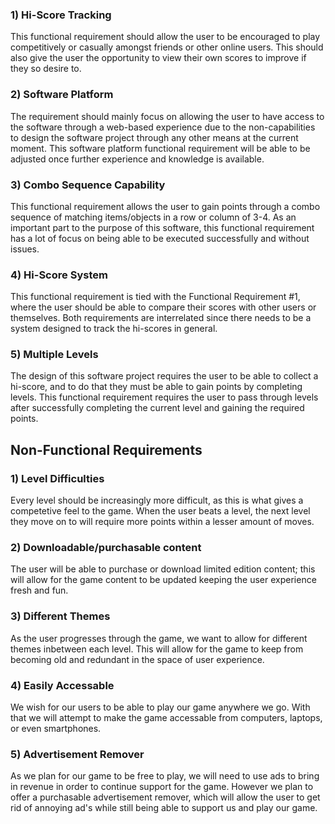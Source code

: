 ### **1) Hi-Score Tracking** 
This functional requirement should allow the user to be encouraged to play competitively or casually amongst friends or other online users. This should also give the user the opportunity to view their own scores to improve if they so desire to. 

### **2) Software Platform** 
The requirement should mainly focus on allowing the user to have access to the software through a web-based experience due to the non-capabilities to design the software project through any other means at the current moment. This software platform functional requirement will be able to be adjusted once further experience and knowledge is available. 

### **3) Combo Sequence Capability**
This functional requirement allows the user to gain points through a combo sequence of matching items/objects in a row or column of 3-4. As an important part to the purpose of this software, this functional requirement has a lot of focus on being able to be executed successfully and without issues. 

### **4) Hi-Score System**
This functional requirement is tied with the Functional Requirement #1, where the user should be able to compare their scores with other users or themselves. Both requirements are interrelated since there needs to be a system designed to track the hi-scores in general. 

### **5) Multiple Levels**
The design of this software project requires the user to be able to collect a hi-score, and to do that they must be able to gain points by completing levels. This functional requirement requires the user to pass through levels after successfully completing the current level and gaining the required points. 

## Non-Functional Requirements 

### **1) Level Difficulties**
Every level should be increasingly more difficult, as this is what gives a competetive feel to the game. When the user beats a level, the next level they move on to will require more points within a lesser amount of moves.

### **2) Downloadable/purchasable content**
The user will be able to purchase or download limited edition content; this will allow for the game content to be updated keeping the user experience fresh and fun.

### **3) Different Themes**
As the user progresses through the game, we want to allow for different themes inbetween each level. This will allow for the game to keep from becoming old and redundant in the space of user experience.

### **4) Easily Accessable**
We wish for our users to be able to play our game anywhere we go. With that we will attempt to make the game accessable from computers, laptops, or even smartphones.

### **5) Advertisement Remover**
As we plan for our game to be free to play, we will need to use ads to bring in revenue in order to continue support for the game. However we plan to offer a purchasable advertisement remover, which will allow the user to get rid of annoying ad's while still being able to support us and play our game.